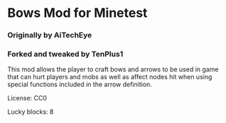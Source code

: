 
# Bows Mod for Minetest

### Originally by AiTechEye

### Forked and tweaked by TenPlus1

This mod allows the player to craft bows and arrows to be used in game that can hurt players and mobs as well as affect nodes hit when using special functions included in the arrow definition.

License: CC0

Lucky blocks: 8
